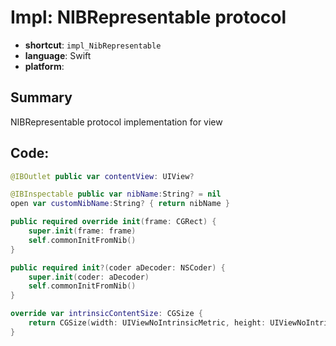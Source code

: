 # Impl: NIBRepresentable protocol
- **shortcut**: `impl_NibRepresentable`
- **language**: Swift
- **platform**: 

## Summary
NIBRepresentable protocol implementation for view

## Code:
```swift
@IBOutlet public var contentView: UIView?

@IBInspectable public var nibName:String? = nil
open var customNibName:String? { return nibName }

public required override init(frame: CGRect) {
    super.init(frame: frame)
    self.commonInitFromNib()
}

public required init?(coder aDecoder: NSCoder) {
    super.init(coder: aDecoder)
    self.commonInitFromNib()
}

override var intrinsicContentSize: CGSize {
    return CGSize(width: UIViewNoIntrinsicMetric, height: UIViewNoIntrinsicMetric)
}
```